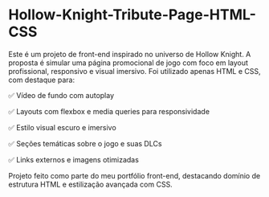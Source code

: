 # Hollow-Knight-Tribute-Page-HTML-CSS
Este é um projeto de front-end inspirado no universo de Hollow Knight. A proposta é simular uma página promocional de jogo com foco em layout profissional, responsivo e visual imersivo. Foi utilizado apenas HTML e CSS, com destaque para:

✅ Vídeo de fundo com autoplay

✅ Layouts com flexbox e media queries para responsividade

✅ Estilo visual escuro e imersivo

✅ Seções temáticas sobre o jogo e suas DLCs

✅ Links externos e imagens otimizadas

Projeto feito como parte do meu portfólio front-end, destacando domínio de estrutura HTML e estilização avançada com CSS.
